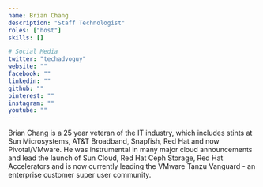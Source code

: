 ```yaml
---
name: Brian Chang
description: "Staff Technologist"
roles: ["host"]
skills: []

# Social Media
twitter: "techadvoguy"
website: ""
facebook: ""
linkedin: ""
github: ""
pinterest: ""
instagram: ""
youtube: ""
---
```

<!-- markdownlint-disable MD041-->
Brian Chang is a 25 year veteran of the IT industry, which includes stints at Sun Microsystems, AT&T Broadband, Snapfish, Red Hat and now Pivotal/VMware. He was instrumental in many major cloud announcements and lead the launch of Sun Cloud, Red Hat Ceph Storage, Red Hat Accelerators and is now currently leading the VMware Tanzu Vanguard - an enterprise customer super user community.

<!--more-->
